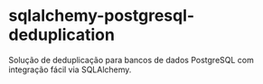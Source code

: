 # sqlalchemy-postgresql-deduplication
Solução de deduplicação para bancos de dados PostgreSQL com integração fácil via SQLAlchemy.
